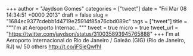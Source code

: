 
+++
author = "Jaydson Gomes"
categories = ["tweet"]
date = "Fri Mar 08 14:34:51 +0000 2013"
draft = false
slug = "1684ec9377cdebb1d4719e25914f85a76cbd089c"
tags = ["tweet"]
title = """I'm at Aeroporto Internac..."""
tweet = true
micro = true
tweet_url = "https://twitter.com/jaydson/status/310035893945765888"
+++
I'm at Aeroporto Internacional do Rio de Janeiro / Galeão (GIG) (Rio de Janeiro, RJ) w/ 50 others http://t.co/jFSieQwfhI
